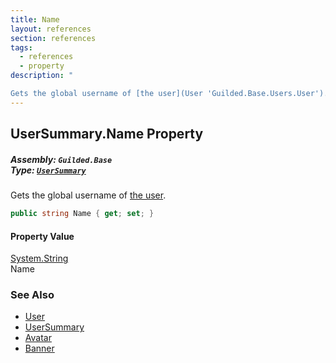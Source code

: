 ```yaml
---
title: Name
layout: references
section: references
tags:
  - references
  - property
description: "

Gets the global username of [the user](User 'Guilded.Base.Users.User')."
---
```


## UserSummary.Name Property
##### **Assembly:** `Guilded.Base`<br/>**Type:** [`UserSummary`](UserSummary 'Guilded.Base.Users.UserSummary')

Gets the global username of [the user](User 'Guilded.Base.Users.User').

```csharp
public string Name { get; set; }
```

#### Property Value
[System.String](https://docs.microsoft.com/en-us/dotnet/api/System.String 'System.String')  
Name

### See Also
- [User](User 'Guilded.Base.Users.User')
- [UserSummary](UserSummary 'Guilded.Base.Users.UserSummary')
- [Avatar](UserSummary.Avatar 'Guilded.Base.Users.UserSummary.Avatar')
- [Banner](User.Banner 'Guilded.Base.Users.User.Banner')
